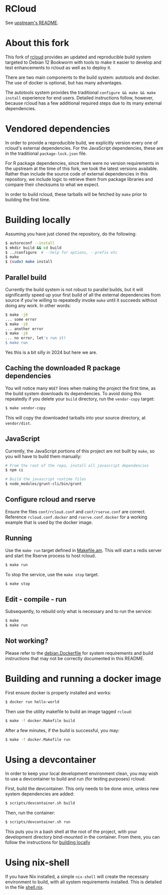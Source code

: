 # RCloud

See [upstream's README](README-upstream.md).

# About this fork

This fork of [rcloud](https://github.com/att/rcloud) provides an
updated and reproducible build system targeted to Debian 12 Bookworm
with tools to make it easier to develop and test enhancements to
rcloud as well as to deploy it.

There are two main components to the build system: autotools and
docker. The use of docker is optional, but has many advantages.

The autotools system provides the traditional `configure && make &&
make install` experience for end users. Detailed instructions follow,
however, because rcloud has a few additional required steps due to its
many external dependencies.

# Vendored dependencies

In order to provide a reproducible build, we explicitly version every
one of rcloud's external dependencies. For the JavaScript
dependencies, these are in the traditional `package-lock.json` file.

For R package dependencies, since there were no version requirements
in the upstream at the time of this fork, we took the latest versions
available. Rather than include the source code of external
dependencies in this repository, we include logic to retrieve them
from package libraries and compare their checksums to what we expect.

In order to build rcloud, these tarballs will be fetched by `make`
prior to building the first time.

# Building locally

Assuming you have just cloned the repository, do the following:

```sh
$ autoreconf --install
$ mkdir build && cd build
$ ../configure  # --help for options, --prefix etc
$ make
$ (sudo) make install
```

## Parallel build

Currently the build system is not robust to parallel builds, but it
will significantly speed up your first build of all the external
dependencies from source if you're willing to repeatedly invoke `make`
until it succeeds without doing any work. In other words:

```sh
$ make -j8
... some error
$ make -j8
... another error
$ make -j8
... no error, let's run it!
$ make run
```

Yes this is a bit silly in 2024 but here we are.

## Caching the downloaded R package dependencies

You will notice many `WGET` lines when making the project the first
time, as the build system downloads its dependencies. To avoid doing
this repeatedly if you delete your `build` directory, run the
`vendor-copy` target:

```sh
$ make vendor-copy
```

This will copy the downloaded tarballs into your source directory, at
`vendor/dist`.

## JavaScript

Currently, the JavaScript portions of this project are not built by
`make`, so you will have to build them manually:

```sh
# From the root of the repo, install all javascript dependencies
$ npm ci

# Build the javascript runtime files
$ node_modules/grunt-cli/bin/grunt
```

## Configure rcloud and rserve

Ensure the files `conf/rcloud.conf` and `conf/rserve.conf` are
correct. Reference `rcloud.conf.docker` and `rserve.conf.docker` for a
working example that is used by the docker image.

## Running

Use the `make run` target defined in [Makefile.am](./Makefile.am).
This will start a redis server and start the Rserve process to host
rcloud.

```sh
$ make run
```

To stop the service, use the `make stop` target.

```sh
$ make stop
```

## Edit - compile - run

Subsequently, to rebuild only what is necessary and to run the
service:

```sh
$ make
$ make run
```

## Not working?

Please refer to the [debian.Dockerfile](./debian.Dockerfile) for
system requirements and build instructions that may not be correctly
documented in this README.

# Building and running a docker image

First ensure docker is properly installed and works:

```sh
$ docker run hello-world
```

Then use the utility makefile to build an image tagged `rcloud`:
```sh
$ make -f docker.Makefile build
```

After a few minutes, if the build is successful, you may:
```sh
$ make -f docker.Makefile run
```

# Using a devcontainer

In order to keep your local development environment clean, you may
wish to use a devcontainer to build and run (for testing purposes)
rcloud:

First, build the devcontainer. This only needs to be done once, unless
new system dependencies are added:
```sh
$ scripts/devcontainer.sh build
```

Then, run the container:

```sh
$ scripts/devcontainer.sh run
```

This puts you in a bash shell at the root of the project, with your
development directory bind-mounted in the container. From there, you
can follow the instructions for [building locally](#building-locally)

# Using nix-shell

If you have Nix installed, a simple `nix-shell` will create the
necessary environment to build, with all system requirements
installed. This is detailed in the file [shell.nix](./shell.nix).
